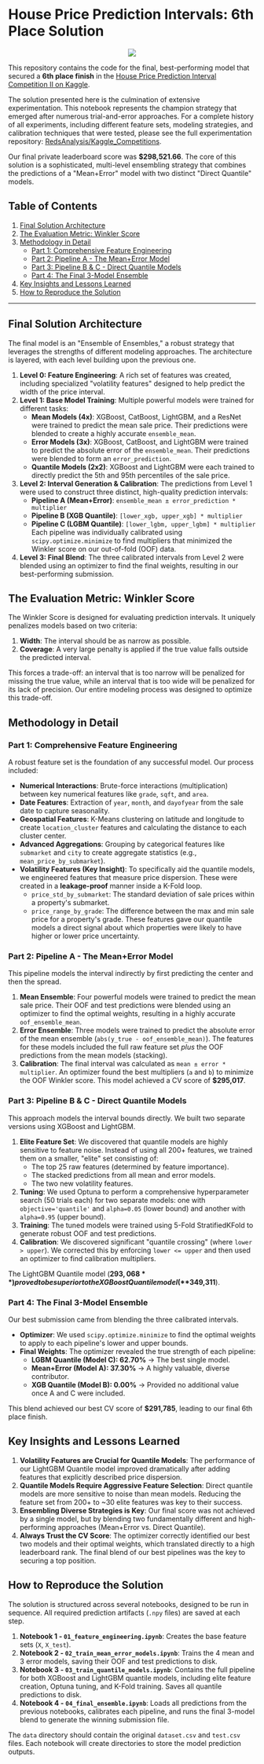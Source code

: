# House Price Prediction Intervals: 6th Place Solution

<p align="center">
  <img src="https://github.com/RedsAnalysis/HPP2/Screenshot 2025-07-28 051058.png">
</p>

This repository contains the code for the final, best-performing model that secured a **6th place finish** in the [House Price Prediction Interval Competition II on Kaggle](https://www.kaggle.com/competitions/prediction-interval-competition-ii-house-price/leaderboard).

The solution presented here is the culmination of extensive experimentation. This notebook represents the champion strategy that emerged after numerous trial-and-error approaches. For a complete history of all experiments, including different feature sets, modeling strategies, and calibration techniques that were tested, please see the full experimentation repository: [RedsAnalysis/Kaggle_Competitions](https://github.com/RedsAnalysis/Kaggle_Competitions).

Our final private leaderboard score was **$298,521.66**. The core of this solution is a sophisticated, multi-level ensembling strategy that combines the predictions of a "Mean+Error" model with two distinct "Direct Quantile" models.

## Table of Contents
1. [Final Solution Architecture](#final-solution-architecture)
2. [The Evaluation Metric: Winkler Score](#the-evaluation-metric-winkler-score)
3. [Methodology in Detail](#methodology-in-detail)
    - [Part 1: Comprehensive Feature Engineering](#part-1-comprehensive-feature-engineering)
    - [Part 2: Pipeline A - The Mean+Error Model](#part-2-pipeline-a---the-meanerror-model)
    - [Part 3: Pipeline B & C - Direct Quantile Models](#part-3-pipeline-b--c---direct-quantile-models)
    - [Part 4: The Final 3-Model Ensemble](#part-4-the-final-3-model-ensemble)
4. [Key Insights and Lessons Learned](#key-insights-and-lessons-learned)
5. [How to Reproduce the Solution](#how-to-reproduce-the-solution)

---

## Final Solution Architecture

The final model is an "Ensemble of Ensembles," a robust strategy that leverages the strengths of different modeling approaches. The architecture is layered, with each level building upon the previous one.



1.  **Level 0: Feature Engineering**: A rich set of features was created, including specialized "volatility features" designed to help predict the width of the price interval.
2.  **Level 1: Base Model Training**: Multiple powerful models were trained for different tasks:
    -   **Mean Models (4x)**: XGBoost, CatBoost, LightGBM, and a ResNet were trained to predict the mean sale price. Their predictions were blended to create a highly accurate `ensemble_mean`.
    -   **Error Models (3x)**: XGBoost, CatBoost, and LightGBM were trained to predict the absolute error of the `ensemble_mean`. Their predictions were blended to form an `error_prediction`.
    -   **Quantile Models (2x2)**: XGBoost and LightGBM were each trained to directly predict the 5th and 95th percentiles of the sale price.
3.  **Level 2: Interval Generation & Calibration**: The predictions from Level 1 were used to construct three distinct, high-quality prediction intervals:
    -   **Pipeline A (Mean+Error)**: `ensemble_mean ± error_prediction * multiplier`
    -   **Pipeline B (XGB Quantile)**: `[lower_xgb, upper_xgb] * multiplier`
    -   **Pipeline C (LGBM Quantile)**: `[lower_lgbm, upper_lgbm] * multiplier`
    Each pipeline was individually calibrated using `scipy.optimize.minimize` to find multipliers that minimized the Winkler score on our out-of-fold (OOF) data.
4.  **Level 3: Final Blend**: The three calibrated intervals from Level 2 were blended using an optimizer to find the final weights, resulting in our best-performing submission.

## The Evaluation Metric: Winkler Score

The Winkler Score is designed for evaluating prediction intervals. It uniquely penalizes models based on two criteria:
1.  **Width**: The interval should be as narrow as possible.
2.  **Coverage**: A very large penalty is applied if the true value falls outside the predicted interval.

This forces a trade-off: an interval that is too narrow will be penalized for missing the true value, while an interval that is too wide will be penalized for its lack of precision. Our entire modeling process was designed to optimize this trade-off.

## Methodology in Detail

### Part 1: Comprehensive Feature Engineering

A robust feature set is the foundation of any successful model. Our process included:
- **Numerical Interactions**: Brute-force interactions (multiplication) between key numerical features like `grade`, `sqft`, and `area`.
- **Date Features**: Extraction of `year`, `month`, and `dayofyear` from the sale date to capture seasonality.
- **Geospatial Features**: K-Means clustering on latitude and longitude to create `location_cluster` features and calculating the distance to each cluster center.
- **Advanced Aggregations**: Grouping by categorical features like `submarket` and `city` to create aggregate statistics (e.g., `mean_price_by_submarket`).
- **Volatility Features (Key Insight)**: To specifically aid the quantile models, we engineered features that measure price dispersion. These were created in a **leakage-proof** manner inside a K-Fold loop.
    - `price_std_by_submarket`: The standard deviation of sale prices within a property's submarket.
    - `price_range_by_grade`: The difference between the max and min sale price for a property's grade.
    These features gave our quantile models a direct signal about which properties were likely to have higher or lower price uncertainty.

### Part 2: Pipeline A - The Mean+Error Model

This pipeline models the interval indirectly by first predicting the center and then the spread.
1.  **Mean Ensemble**: Four powerful models were trained to predict the mean sale price. Their OOF and test predictions were blended using an optimizer to find the optimal weights, resulting in a highly accurate `oof_ensemble_mean`.
2.  **Error Ensemble**: Three models were trained to predict the absolute error of the mean ensemble (`abs(y_true - oof_ensemble_mean)`). The features for these models included the full raw feature set *plus* the OOF predictions from the mean models (stacking).
3.  **Calibration**: The final interval was calculated as `mean ± error * multiplier`. An optimizer found the best multipliers (`a` and `b`) to minimize the OOF Winkler score. This model achieved a CV score of **$295,017**.

### Part 3: Pipeline B & C - Direct Quantile Models

This approach models the interval bounds directly. We built two separate versions using XGBoost and LightGBM.
1.  **Elite Feature Set**: We discovered that quantile models are highly sensitive to feature noise. Instead of using all 200+ features, we trained them on a smaller, "elite" set consisting of:
    - The top 25 raw features (determined by feature importance).
    - The stacked predictions from all mean and error models.
    - The two new volatility features.
2.  **Tuning**: We used Optuna to perform a comprehensive hyperparameter search (50 trials each) for two separate models: one with `objective='quantile'` and `alpha=0.05` (lower bound) and another with `alpha=0.95` (upper bound).
3.  **Training**: The tuned models were trained using 5-Fold StratifiedKFold to generate robust OOF and test predictions.
4.  **Calibration**: We discovered significant "quantile crossing" (where `lower > upper`). We corrected this by enforcing `lower <= upper` and then used an optimizer to find calibration multipliers.

The LightGBM Quantile model (**$293,068**) proved to be superior to the XGBoost Quantile model (**$349,311**).

### Part 4: The Final 3-Model Ensemble

Our best submission came from blending the three calibrated intervals.
- **Optimizer**: We used `scipy.optimize.minimize` to find the optimal weights to apply to each pipeline's lower and upper bounds.
- **Final Weights**: The optimizer revealed the true strength of each pipeline:
    - **LGBM Quantile (Model C): 62.70%** -> The best single model.
    - **Mean+Error (Model A): 37.30%** -> A highly valuable, diverse contributor.
    - **XGB Quantile (Model B): 0.00%** -> Provided no additional value once A and C were included.

This blend achieved our best CV score of **$291,785**, leading to our final 6th place finish.

## Key Insights and Lessons Learned

1.  **Volatility Features are Crucial for Quantile Models**: The performance of our LightGBM Quantile model improved dramatically after adding features that explicitly described price dispersion.
2.  **Quantile Models Require Aggressive Feature Selection**: Direct quantile models are more sensitive to noise than mean models. Reducing the feature set from 200+ to ~30 elite features was key to their success.
3.  **Ensembling Diverse Strategies is Key**: Our final score was not achieved by a single model, but by blending two fundamentally different and high-performing approaches (Mean+Error vs. Direct Quantile).
4.  **Always Trust the CV Score**: The optimizer correctly identified our best two models and their optimal weights, which translated directly to a high leaderboard rank. The final blend of our best pipelines was the key to securing a top position.

## How to Reproduce the Solution

The solution is structured across several notebooks, designed to be run in sequence. All required prediction artifacts (`.npy` files) are saved at each step.

1.  **Notebook 1 - `01_feature_engineering.ipynb`**: Creates the base feature sets (`X`, `X_test`).
2.  **Notebook 2 - `02_train_mean_error_models.ipynb`**: Trains the 4 mean and 3 error models, saving their OOF and test predictions to disk.
3.  **Notebook 3 - `03_train_quantile_models.ipynb`**: Contains the full pipeline for both XGBoost and LightGBM quantile models, including elite feature creation, Optuna tuning, and K-Fold training. Saves all quantile predictions to disk.
4.  **Notebook 4 - `04_final_ensemble.ipynb`**: Loads all predictions from the previous notebooks, calibrates each pipeline, and runs the final 3-model blend to generate the winning submission file.

The `data` directory should contain the original `dataset.csv` and `test.csv` files. Each notebook will create directories to store the model prediction outputs.
